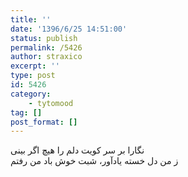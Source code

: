 ```yaml
---
title: ''
date: '1396/6/25 14:51:00'
status: publish
permalink: /5426
author: straxico
excerpt: ''
type: post
id: 5426
category:
    - tytomood
tag: []
post_format: []
---
```

نگارا بر سر کویت دلم را هیچ اگر بینی  
ز من دل خسته یادآور، شبت خوش باد من رفتم